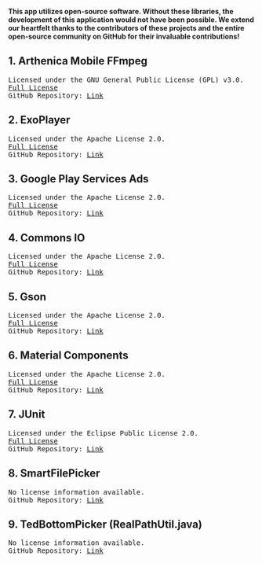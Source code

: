 <!DOCTYPE html>
<html lang="en">


<p><strong>This app utilizes open-source software. Without these libraries, the development of this application would not have been possible. We extend our heartfelt thanks to the contributors of these projects and the entire open-source community on GitHub for their invaluable contributions!</strong></p>

<h2>1. Arthenica Mobile FFmpeg</h2>
<pre>
Licensed under the GNU General Public License (GPL) v3.0.
<a href="https://www.gnu.org/licenses/gpl-3.0.html">Full License</a>
GitHub Repository: <a href="https://github.com/WritingMinds/ffmpeg-android-java">Link</a>
</pre>

<h2>2. ExoPlayer</h2>
<pre>
Licensed under the Apache License 2.0.
<a href="https://www.apache.org/licenses/LICENSE-2.0">Full License</a>
GitHub Repository: <a href="https://github.com/google/ExoPlayer">Link</a>
</pre>

<h2>3. Google Play Services Ads</h2>
<pre>
Licensed under the Apache License 2.0.
<a href="https://www.apache.org/licenses/LICENSE-2.0">Full License</a>
GitHub Repository: <a href="https://github.com/googleads/googleads-mobile-android-examples">Link</a>
</pre>

<h2>4. Commons IO</h2>
<pre>
Licensed under the Apache License 2.0.
<a href="https://www.apache.org/licenses/LICENSE-2.0">Full License</a>
GitHub Repository: <a href="https://github.com/apache/commons-io">Link</a>
</pre>

<h2>5. Gson</h2>
<pre>
Licensed under the Apache License 2.0.
<a href="https://www.apache.org/licenses/LICENSE-2.0">Full License</a>
GitHub Repository: <a href="https://github.com/google/gson">Link</a>
</pre>

<h2>6. Material Components</h2>
<pre>
Licensed under the Apache License 2.0.
<a href="https://www.apache.org/licenses/LICENSE-2.0">Full License</a>
GitHub Repository: <a href="https://github.com/material-components/material-components-android">Link</a>
</pre>

<h2>7. JUnit</h2>
<pre>
Licensed under the Eclipse Public License 2.0.
<a href="https://www.eclipse.org/legal/epl-2.0/">Full License</a>
GitHub Repository: <a href="https://github.com/junit-team/junit5">Link</a>
</pre>

<h2>8. SmartFilePicker</h2>
<pre>
No license information available.
GitHub Repository: <a href="https://github.com/SmartDevelopers-ir/SmartFilePicker">Link</a>
</pre>

<h2>9. TedBottomPicker (RealPathUtil.java)</h2>
<pre>
No license information available.
GitHub Repository: <a href="https://github.com/ParkSangGwon/TedBottomPicker/tree/master">Link</a>
</pre>

</body>
</html>
